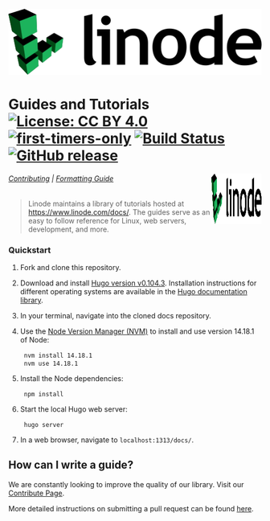 ![Linode logo](docs/assets/Linode-Logo-Black.png)

# Guides and Tutorials [![License: CC BY 4.0](https://img.shields.io/badge/License-CC%20BY%204.0-blue.svg)](https://creativecommons.org/licenses/by/4.0/) [![first-timers-only](http://img.shields.io/badge/first--timers--only-friendly-blue.svg)](http://www.firsttimersonly.com/) [![Build Status](https://api.travis-ci.com/linode/docs.svg?branch=develop)](https://travis-ci.com/linode/docs) [![GitHub release](https://img.shields.io/github/release/linode/docs.svg)](https://github.com/linode/docs/releases/latest)

<img align="right" width="100" height="100" src="docs/assets/Linode-Logo-Black.png">

###### [Contributing](CONTRIBUTING.md) | [Formatting Guide](https://linode.com/docs/linode-writers-formatting-guide/)

> Linode maintains a library of tutorials hosted at https://www.linode.com/docs/. The guides serve as an easy to follow reference for Linux, web servers, development, and more.

### Quickstart

1. Fork and clone this repository.

1. Download and install [Hugo version v0.104.3](https://github.com/gohugoio/hugo/releases/tag/v0.104.3). Installation instructions for different operating systems are available in the [Hugo documentation library](https://gohugo.io/getting-started/installing/).

1. In your terminal, navigate into the cloned docs repository.

1. Use the [Node Version Manager (NVM)](https://github.com/nvm-sh/nvm) to install and use version 14.18.1 of Node:

        nvm install 14.18.1
        nvm use 14.18.1

1. Install the Node dependencies:

        npm install

1. Start the local Hugo web server:

        hugo server

1. In a web browser, navigate to `localhost:1313/docs/`.

## How can I write a guide?

We are constantly looking to improve the quality of our library. Visit our [Contribute Page](https://www.linode.com/docs/contribute/).

More detailed instructions on submitting a pull request can be found [here](CONTRIBUTING.md).

